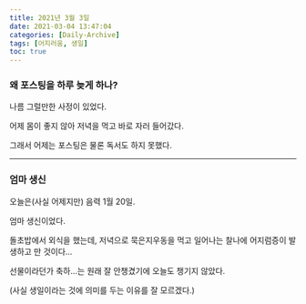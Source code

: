 ```yaml
---
title: 2021년 3월 3일
date: 2021-03-04 13:47:04
categories: [Daily-Archive]
tags: [어지러움, 생일]
toc: true
---
```


### 왜 포스팅을 하루 늦게 하나?

나름 그럴만한 사정이 있었다.

어제 몸이 좋지 않아 저녁을 먹고 바로 자러 들어갔다.

그래서 어제는 포스팅은 물론 독서도 하지 못했다.

---

### 엄마 생신

오늘은(사실 어제지만) 음력 1월 20일.

엄마 생신이었다.

돌초밥에서 외식을 했는데, 저녁으로 묵은지우동을 먹고 일어나는 찰나에 어지럼증이 발생하고 만 것이다...

선물이라던가 축하...는 원래 잘 안챙겼기에 오늘도 챙기지 않았다.

(사실 생일이라는 것에 의미를 두는 이유를 잘 모르겠다.)
